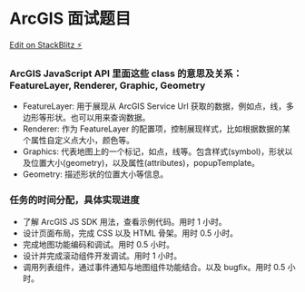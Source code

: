 # ArcGIS 面试题目

[Edit on StackBlitz ⚡️](https://stackblitz.com/edit/web-platform-qgtzkp)

### ArcGIS JavaScript API 里面这些 class 的意思及关系：FeatureLayer, Renderer, Graphic, Geometry

- FeatureLayer: 用于展现从 ArcGIS Service Url 获取的数据，例如点，线，多边形等形状。也可以用来查询数据。
- Renderer: 作为 FeatureLayer 的配置项，控制展现样式，比如根据数据的某个属性自定义点大小，颜色等。
- Graphics: 代表地图上的一个标记，如点，线等。包含样式(symbol)，形状以及位置大小(geometry)，以及属性(attributes)，popupTemplate。
- Geometry: 描述形状的位置大小等信息。

### 任务的时间分配，具体实现进度

- 了解 ArcGIS JS SDK 用法，查看示例代码。用时 1 小时。
- 设计页面布局，完成 CSS 以及 HTML 骨架。用时 0.5 小时。
- 完成地图功能编码和调试。用时 0.5 小时。
- 设计并完成滚动组件开发调试。用时 1 小时。
- 调用列表组件，通过事件通知与地图组件功能结合。以及 bugfix。用时 0.5 小时。
